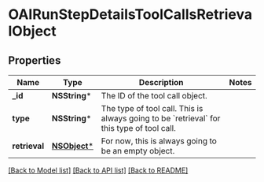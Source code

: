 # OAIRunStepDetailsToolCallsRetrievalObject

## Properties
Name | Type | Description | Notes
------------ | ------------- | ------------- | -------------
**_id** | **NSString*** | The ID of the tool call object. | 
**type** | **NSString*** | The type of tool call. This is always going to be &#x60;retrieval&#x60; for this type of tool call. | 
**retrieval** | [**NSObject***](.md) | For now, this is always going to be an empty object. | 

[[Back to Model list]](../README.md#documentation-for-models) [[Back to API list]](../README.md#documentation-for-api-endpoints) [[Back to README]](../README.md)


